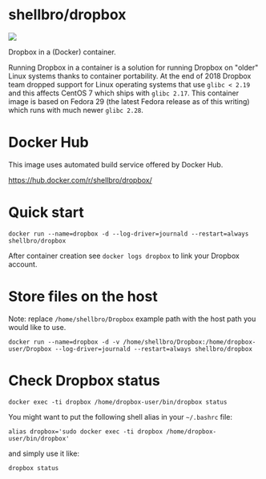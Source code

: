 # shellbro/dropbox

[![](https://img.shields.io/docker/build/shellbro/dropbox.svg)](https://hub.docker.com/r/shellbro/dropbox/)

Dropbox in a (Docker) container.

Running Dropbox in a container is a solution for running Dropbox on "older"
Linux systems thanks to container portability. At the end of 2018 Dropbox team
dropped support for Linux operating systems that use `glibc < 2.19` and this
affects CentOS 7 which ships with `glibc 2.17`. This container image is based on
Fedora 29 (the latest Fedora release as of this writing) which runs with much
newer `glibc 2.28`.

# Docker Hub

This image uses automated build service offered by Docker Hub.

https://hub.docker.com/r/shellbro/dropbox/

# Quick start

```
docker run --name=dropbox -d --log-driver=journald --restart=always shellbro/dropbox
```

After container creation see `docker logs dropbox` to link your Dropbox account.

# Store files on the host

Note: replace `/home/shellbro/Dropbox` example path with the host path you would
like to use.

```
docker run --name=dropbox -d -v /home/shellbro/Dropbox:/home/dropbox-user/Dropbox --log-driver=journald --restart=always shellbro/dropbox
```

# Check Dropbox status

```
docker exec -ti dropbox /home/dropbox-user/bin/dropbox status
```

You might want to put the following shell alias in your `~/.bashrc` file:

```
alias dropbox='sudo docker exec -ti dropbox /home/dropbox-user/bin/dropbox'
```

and simply use it like:

```
dropbox status
```
